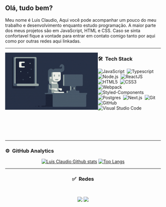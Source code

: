 ## Olá, tudo bem?

Meu nome é Luis Claudio,
  Aqui você pode acompanhar um pouco do meu trabalho e desenvolvimento enquanto estudo programação. A maior parte dos meus projetos são em JavaScript, HTML e CSS. Caso se sinta 
confortavel fique a vontade para entrar em contato comigo tanto por aqui como por outras redes aqui linkadas.

---

<img alt="Night Coding" src="https://raw.githubusercontent.com/AVS1508/AVS1508/master/assets/Night-Coding.gif" align="left"/>

### 🛠 &nbsp;Tech Stack

![JavaScript](https://img.shields.io/badge/-JavaScript-FEAE32?style=flat&logoColor=fff&logo=javascript)&nbsp;
![Typescript](https://img.shields.io/badge/-Typescript-3178C6?style=flat&logoColor=fff&logo=typescript)&nbsp;
![Node.js](https://img.shields.io/badge/-Node.js-5B9856?style=flat&logoColor=fff&logo=node.js)&nbsp;
![ReactJS](https://img.shields.io/badge/-ReactJS-18BCEE?style=flat&logoColor=fff&logo=react)&nbsp;
![HTML5](https://img.shields.io/badge/-HTML5-E34F26?style=flat&logoColor=fff&logo=HTML5)&nbsp;
![CSS3](https://img.shields.io/badge/-CSS3-333333?style=flat&logo=CSS3&logoColor=1572B6)&nbsp;
![Webpack](https://img.shields.io/badge/-Webpack-333333?style=flat&logo=webpack&logoColor=8DD6F9)&nbsp;
![Styled-Components](https://img.shields.io/badge/-StyledComponents-333333?style=flat&logo=styled-components&logoColor=ffde34)\
![Postgres](https://img.shields.io/badge/-Postgres-333333?style=flat&logo=postgresql&logoColor=336791)&nbsp;
![Next.js](https://img.shields.io/badge/-Next.js-333333?style=flat&logo=next.js)&nbsp;
![Git](https://img.shields.io/badge/-Git-333333?style=flat&logo=git)\
![GitHub](https://img.shields.io/badge/-GitHub-333333?style=flat&logo=github)&nbsp;
![Visual Studio Code](https://img.shields.io/badge/-Visual%20Studio%20Code-333333?style=flat&logo=visual-studio-code&logoColor=007ACC)&nbsp;

<br>
<br>
<br>
<br>

---
### ⚙️ &nbsp;GitHub Analytics

<div align="center">
  
[![Luis Claudio Github stats](https://github-readme-stats.vercel.app/api?username=LuisClaudioBoaventura&show_icons=true&theme=react&count_private=true)](https://github.com/anuraghazra/github-readme-stats)
[![Top Langs](https://github-readme-stats.vercel.app/api/top-langs/?username=LuisClaudioBoaventura&layout=compact&langs_count=8&theme=react)](https://github.com/anuraghazra/github-readme-stats)

</div>

---

<div align="center">

###  ✅ &nbsp;Redes

</div>

<br />
<p align="center">
<a href="https://www.linkedin.com/in/luis-claudio-boaventura-02a762140/"><img src="https://img.shields.io/badge/-Luis%20Claudio%20-0077B5?style=flat-square&logo=Linkedin&logoColor=white"/></a>
<a href="Luizinboaventura@gmail.com"><img src="https://img.shields.io/badge/-Luis%20Claudio-D14836?style=flat-square&logo=Gmail&logoColor=white"/>
</a>
</p>

